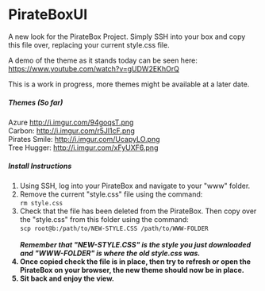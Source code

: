 PirateBoxUI
===========

A new look for the PirateBox Project. Simply SSH into your box and copy this file over, replacing your current style.css file. 

A demo of the theme as it stands today can be seen here:
https://www.youtube.com/watch?v=gUDW2EKhOrQ

This is a work in progress, more themes might be available at a later date.


<h5>Themes (So far)</h5>

Azure http://i.imgur.com/94goqsT.png<br>
Carbon: http://i.imgur.com/r5Jl1cF.png<br>
Pirates Smile: http://i.imgur.com/UcapyLO.png<br>
Tree Hugger: http://i.imgur.com/xFyUXF6.png<br>


<h5>Install Instructions</h5>

<ol>
<li>Using SSH, log into your PirateBox and navigate to your "www" folder.</li>
<li>Remove the current "style.css" file using the command:<br><code>rm style.css</code></li>
<li>Check that the file has been deleted from the PirateBox. Then copy over the "style.css" from this folder using the command:<br><code>scp root@b:/path/to/NEW-STYLE.CSS /path/to/WWW-FOLDER</code><br><br><i><b>Remember<b> that "NEW-STYLE.CSS" is the style you just downloaded and "WWW-FOLDER" is where the old style.css was.</i></li>
<li>Once copied check the file is in place, then try to refresh or open the PirateBox on your browser, the new theme should now be in place.</li>
<li>Sit back and enjoy the view.</li>
</ol>
